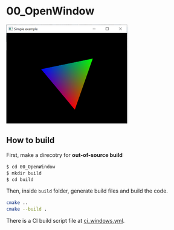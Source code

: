 # 00_OpenWindow
![](thumbnail.png)


## How to build

First, make a direcotry for **out-of-source build**

```bash
$ cd 00_OpenWindow
$ mkdir build
$ cd build
```

Then, inside `build` folder, generate build files and build the code. 

```bash
cmake .. 
cmake --build .
```

There is a CI build script file at [ci_windows.yml](../.github/workflows/ci_windows.yml). 

